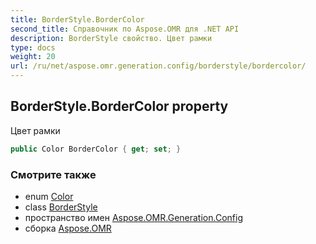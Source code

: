 ```yaml
---
title: BorderStyle.BorderColor
second_title: Справочник по Aspose.OMR для .NET API
description: BorderStyle свойство. Цвет рамки
type: docs
weight: 20
url: /ru/net/aspose.omr.generation.config/borderstyle/bordercolor/
---
```

## BorderStyle.BorderColor property

Цвет рамки

```csharp
public Color BorderColor { get; set; }
```

### Смотрите также

* enum [Color](../../../aspose.omr.generation/color/)
* class [BorderStyle](../)
* пространство имен [Aspose.OMR.Generation.Config](../../borderstyle/)
* сборка [Aspose.OMR](../../../)


